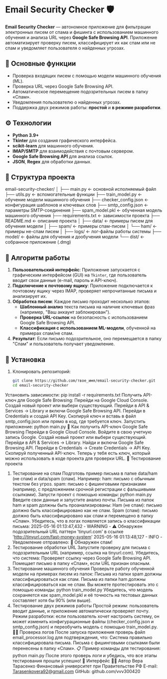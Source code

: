 # Email Security Checker 🛡️

**Email Security Checker** — автономное приложение для фильтрации электронных писем от спама и фишинга с использованием машинного обучения и анализа URL через **Google Safe Browsing API**. Приложение автоматизирует проверку писем, классифицирует их как спам или не спам и уведомляет пользователя о найденных угрозах.

## 🚀 Основные функции
- Проверка входящих писем с помощью модели машинного обучения (ML).
- Проверка URL через Google Safe Browsing API.
- Автоматическое перемещение подозрительных писем в папку «Спам».
- Уведомления пользователю о найденных угрозах.
- Поддержка двух режимов работы: **простой** и **в режиме разработки**.

## ⚙️ Технологии
- **Python 3.9+**
- **Tkinter** для создания графического интерфейса.
- **scikit-learn** для машинного обучения.
- **IMAP/SMTP** для взаимодействия с почтовым сервером.
- **Google Safe Browsing API** для анализа ссылок.
- **JSON**, **Regex** для обработки данных.

## 📂 Структура проекта
email-security-checker/
│
├── main.py ← основной исполняемый файл
├── utils.py ← вспомогательные функции
├── train_model.py ← обучение модели машинного обучения
├── checker_config.json ← конфигурация шаблонов и ключевых слов
├── smtp_config.json ← параметры SMTP-соединения
├── spam_model.pkl ← обученная модель машинного обучения
├── requirements.txt ← зависимости проекта
├── README.md ← описание проекта
│
├── data/ ← примеры писем для обучения модели
│ ├── spam/ ← примеры спам-писем
│ └── ham/ ← примеры не-спам писем
│
├── logs/ ← лог-файлы работы системы
├── model/ ← файлы для обучения и дообучения модели
└── dist/ ← собранное приложение (.dmg)

## 🧠 Алгоритм работы
1. **Пользовательский интерфейс**: Приложение запускается с графическим интерфейсом (GUI) на `Tkinter`, где пользователь вводит свои данные (e-mail, пароль и API-ключ).
2. **Подключение к почтовому ящику**: Приложение подключается к почтовому ящику через IMAP, проверяет непрочитанные письма и анализирует их.
3. **Обработка писем**: Каждое письмо проходит несколько этапов:
   - **Шаблонный анализ** текста письма на наличие ключевых фраз (например, "Ваш аккаунт заблокирован").
   - **Проверка URL-ссылок** на безопасность с использованием Google Safe Browsing API.
   - **Классификация с использованием ML-модели**, обученной на примерах спам/не спам.
4. **Результат**: Если письмо подозрительное, оно перемещается в папку "Спам" и пользователь получает уведомление.

## 🔧 Установка
1. Клонировать репозиторий:
   ```bash
   git clone https://github.com/твое_имя/email-security-checker.git
   cd email-security-checker
Установить зависимости:
pip install -r requirements.txt
Получить API-ключ для Google Safe Browsing:
Перейди на Google Cloud Console.
Создай новый проект или выбери существующий.
Перейди в API & Services → Library и включи Google Safe Browsing API.
Перейди в Credentials и создай API Key.
Скопируй ключ и вставь в файл smtp_config.json или прямо в код, где требуется ключ.
Запустить приложение:
python main.py
🔑 Как получить API-ключ Google Safe Browsing
Перейди в Google Cloud Console.
Войдите в свою учетную запись Google.
Создай новый проект или выбери существующий.
Перейди в API & Services → Library.
Найди и включи Google Safe Browsing API.
Перейди в Credentials → Create Credentials → API Key.
Скопируй полученный API-ключ.
Теперь у тебя есть ключ, который можно использовать в коде проекта для проверки URL.
🧪 Тестирование проекта
1. Тестирование на спам
Подготовь пример письма в папке data/ham (не спам) и data/spam (спам). Например:
ham: письмо с обычным текстом без угроз.
spam: письмо с фишинговыми признаками (например, с предложением срочной регистрации с фальшивыми ссылками).
Запусти проект с помощью команды:
python main.py
Введите свои данные и запустите анализ почты. Письма из папок ham и spam должны быть проанализированы:
Ham (не спам): письмо должно быть классифицировано как не спам.
Spam (спам): письмо должно быть классифицировано как спам и перемещено в папку «Спам».
Убедитесь, что в логах появляется запись о классификации письма:
2025-05-16 01:13:47,432 - WARNING - ⚠️ Обнаружен подозрительный URL паттерн 'tinyurl.com' в ссылке 'http://tinyurl.com/fast-money-system'
2025-05-16 01:13:48,127 - INFO - Уведомление отправлено: 🚫 Обнаружен спам!
2. Тестирование обработки URL
Запустите проверку для письма с подозрительным URL (например, ссылка на tinyurl.com).
Убедитесь, что система:
Проверяет ссылку через Google Safe Browsing API.
Помещает письмо в папку «Спам», если URL признан опасным.
3. Тестирование машинного обучения
Проверьте работу обученной модели на примерах писем из папок:
Письма из папки spam должны классифицироваться как спам.
Письма из папки ham должны классифицироваться как не спам.
Вы можете протестировать это с помощью команды:
python train_model.py
Убедитесь, что модель сохраняется как spam_model.pkl и её точность на тестовых данных составляет хотя бы 90% (или выше).
4. Тестирование двух режимов работы
Простой режим: пользователь вводит данные, и приложение автоматически проверяет почту.
Режим разработки: если пользователь хочет настроить систему, он может изменить конфигурационные файлы (checker_config.json и smtp_config.json) и переобучить модель с помощью train_model.py.
👨‍💻 Проверка логов
После запуска приложения проверь файл email_processor.log для подтверждения, что:
Система правильно классифицировала письма.
Письма с фишинговыми ссылками были перенесены в папку «Спам».
📋 Пример команды для тестирования:
python main.py
После этого проверь логи и убедись, что все этапы тестирования прошли успешно!
📸 Интерфейс
👨‍💻 Автор
Вера Тарасенко
Финансовый университет при Правительстве РФ
E-mail: Tarasenkovera92@gmail.com
GitHub: github.com/vvv300420